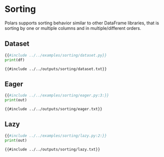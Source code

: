 # Sorting

Polars supports sorting behavior similar to other DataFrame libraries, that is sorting
by one or multiple columns and in multiple/different orders.

## Dataset

```python
{{#include ../../examples/sorting/dataset.py}}
print(df)
```

```text
{{#include ../../outputs/sorting/dataset.txt}}
```

## Eager

```python
{{#include ../../examples/sorting/eager.py:3:}}
print(out)
```

```text
{{#include ../../outputs/sorting/eager.txt}}
```

## Lazy

```python
{{#include ../../examples/sorting/lazy.py:2:}}
print(out)
```

```text
{{#include ../../outputs/sorting/lazy.txt}}
```

